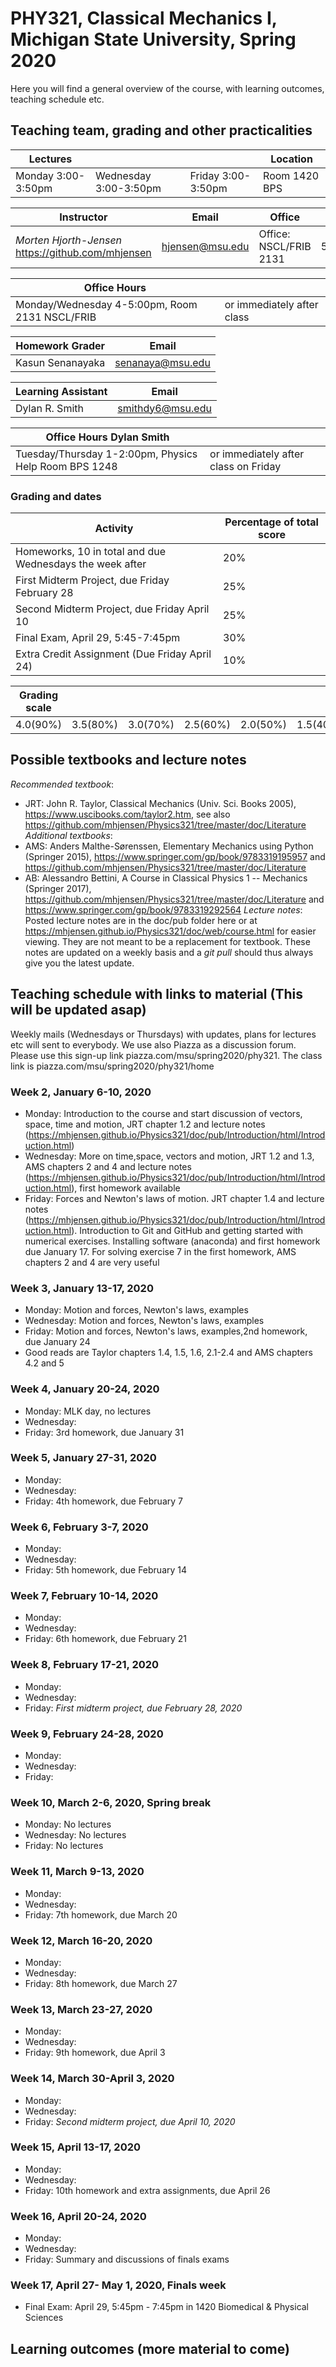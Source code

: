 # PHY321, Classical Mechanics I, Michigan State University, Spring 2020

Here you will find a general overview of the course, with learning outcomes, teaching schedule etc.

## Teaching team, grading and other practicalities

| Lectures |   |    |   Location |
|---------|----|----|----|
| Monday 3:00-3:50pm| Wednesday 3:00-3:50pm | Friday 3:00-3:50pm | Room 1420 BPS |


|  Instructor  | Email | Office  | Office phone/cellphone  |
|--------------|------|-----|----| 
| _Morten Hjorth-Jensen_ https://github.com/mhjensen | hjensen@msu.edu | Office: NSCL/FRIB 2131 | 5179087290/5172491375 |



| Office Hours|   |  
|----------|----------|
| Monday/Wednesday 4-5:00pm, Room 2131 NSCL/FRIB | or immediately after class |

| Homework Grader | Email | 
|--------------|------| 
| Kasun Senanayaka | senanaya@msu.edu |

| Learning Assistant | Email |
|--------------|------| 
| Dylan R. Smith | smithdy6@msu.edu | 

| Office Hours Dylan Smith|   |  
|----------|----------|
| Tuesday/Thursday 1-2:00pm, Physics Help Room BPS 1248 | or immediately after class on Friday |


### Grading and dates

| Activity | Percentage of total score |
|------|-----|
|Homeworks, 10 in total and due Wednesdays the week after | 20% |
| First Midterm Project, due Friday February 28 | 25% |
| Second  Midterm Project, due Friday April 10 | 25% |
| Final Exam, April 29, 5:45-7:45pm |  30%  |
| Extra Credit Assignment (Due Friday April 24)| 10% |

| Grading scale | | | | | | | 
|-----|-----|-------|------|--------|--------|--------|
| 4.0(90%)| 3.5(80%)| 3.0(70%)| 2.5(60%)| 2.0(50%)| 1.5(40%)| 1.0(30%)|

## Possible textbooks and lecture notes

_Recommended textbook_:
- JRT: John R. Taylor, Classical Mechanics (Univ. Sci. Books 2005), https://www.uscibooks.com/taylor2.htm, see also https://github.com/mhjensen/Physics321/tree/master/doc/Literature
_Additional textbooks_:
- AMS: Anders Malthe-Sørenssen, Elementary Mechanics using Python (Springer 2015), https://www.springer.com/gp/book/9783319195957 and https://github.com/mhjensen/Physics321/tree/master/doc/Literature
- AB: Alessandro Bettini, A Course in Classical Physics 1 -- Mechanics (Springer 2017), https://github.com/mhjensen/Physics321/tree/master/doc/Literature and https://www.springer.com/gp/book/9783319292564
_Lecture notes_:
Posted lecture notes are in the doc/pub folder here or at https://mhjensen.github.io/Physics321/doc/web/course.html for easier viewing. They are not meant to be a replacement for textbook. These notes are updated on a weekly basis and a _git pull_ should thus always give you the latest update. 

##  Teaching schedule with links to material (This will be updated asap)
Weekly mails (Wednesdays or Thursdays) with updates, plans for lectures etc will sent to everybody. We use also Piazza as a discussion forum. Please use this sign-up link piazza.com/msu/spring2020/phy321. The class link is piazza.com/msu/spring2020/phy321/home
###  Week 2, January 6-10, 2020
- Monday: Introduction to the course and start discussion of vectors, space, time and motion, JRT chapter 1.2 and lecture notes (https://mhjensen.github.io/Physics321/doc/pub/Introduction/html/Introduction.html)
- Wednesday: More on time,space, vectors and motion, JRT 1.2 and 1.3, AMS chapters 2 and 4  and lecture notes (https://mhjensen.github.io/Physics321/doc/pub/Introduction/html/Introduction.html), first homework available
- Friday: Forces and Newton's laws of motion. JRT chapter 1.4 and lecture notes (https://mhjensen.github.io/Physics321/doc/pub/Introduction/html/Introduction.html). Introduction to Git and GitHub and getting started with numerical exercises. Installing software (anaconda) and first homework due January 17. For solving exercise 7 in the first homework, AMS chapters 2 and 4 are very useful
### Week 3, January 13-17, 2020
- Monday: Motion and forces, Newton's laws, examples
- Wednesday: Motion and forces, Newton's laws, examples
- Friday:  Motion and forces, Newton's laws, examples,2nd homework, due January 24
- Good reads are Taylor chapters 1.4, 1.5, 1.6, 2.1-2.4 and AMS chapters 4.2 and  5
### Week 4, January 20-24, 2020
- Monday: MLK day, no lectures
- Wednesday: 
- Friday:  3rd homework, due January 31
### Week 5, January 27-31, 2020
- Monday:
- Wednesday: 
- Friday:  4th homework, due February 7
### Week 6, February 3-7, 2020
- Monday:
- Wednesday: 
- Friday:  5th homework, due February 14
### Week 7, February 10-14, 2020
- Monday:
- Wednesday: 
- Friday:  6th homework, due February 21
### Week 8, February 17-21, 2020
- Monday:
- Wednesday: 
- Friday:  _First midterm project, due February 28, 2020_ 
### Week 9, February 24-28, 2020
- Monday:
- Wednesday: 
- Friday:  
### Week 10, March 2-6, 2020, Spring break
- Monday:  No lectures
- Wednesday: No lectures
- Friday:  No lectures 
### Week 11, March  9-13, 2020
- Monday:
- Wednesday: 
- Friday:  7th homework, due March 20
### Week 12, March 16-20, 2020
- Monday:
- Wednesday: 
- Friday:  8th homework, due March 27
### Week 13, March 23-27, 2020
- Monday:
- Wednesday: 
- Friday:  9th homework, due April 3
### Week 14, March 30-April 3, 2020
- Monday:
- Wednesday: 
- Friday:  _Second midterm project, due  April 10, 2020_
### Week 15, April  13-17, 2020
- Monday:
- Wednesday: 
- Friday:  10th homework and extra assignments, due April 26 
### Week 16, April 20-24, 2020
- Monday:
- Wednesday: 
- Friday:  Summary and discussions of finals exams 
### Week 17, April 27- May 1, 2020, Finals week
- Final Exam:  April 29, 5:45pm - 7:45pm in 1420 Biomedical & Physical Sciences


## Learning outcomes (more material to come)
